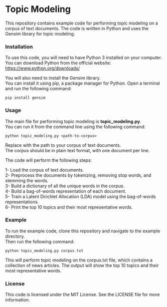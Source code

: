 # Topic Modeling

This repository contains example code for performing topic modeling on a corpus of text documents. The code is written in Python and uses the Gensim library for topic modeling.

### Installation
To use this code, you will need to have Python 3 installed on your computer. <br>
You can download Python from the official website: https://www.python.org/downloads/

You will also need to install the Gensim library.<br>
You can install it using pip, a package manager for Python. Open a terminal and run the following command:
```
pip install gensim
```

### Usage
The main file for performing topic modeling is **topic_modeling.py**.<br>
You can run it from the command line using the following command:
```
python topic_modeling.py <path-to-corpus>
```
Replace <path-to-corpus> with the path to your corpus of text documents.<br>
The corpus should be in plain text format, with one document per line.

The code will perform the following steps:

1- Load the corpus of text documents.<br>
2- Preprocess the documents by tokenizing, removing stop words, and stemming the words.<br>
3- Build a dictionary of all the unique words in the corpus.<br>
4- Build a bag-of-words representation of each document.<br>
5- Train a Latent Dirichlet Allocation (LDA) model using the bag-of-words representations.<br>
6- Print the top 10 topics and their most representative words.

### Example
To run the example code, clone this repository and navigate to the example directory.<br>
Then run the following command:
```
python topic_modeling.py corpus.txt
```

This will perform topic modeling on the corpus.txt file, which contains a collection of news articles. The output will show the top 10 topics and their most representative words.

### License
This code is licensed under the MIT License. See the LICENSE file for more information.

